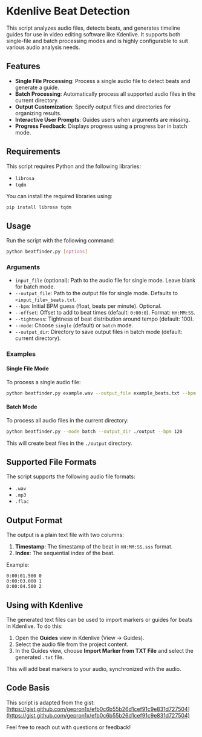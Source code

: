 # Kdenlive Beat Detection

This script analyzes audio files, detects beats, and generates timeline guides for use in video editing software like Kdenlive. It supports both single-file and batch processing modes and is highly configurable to suit various audio analysis needs.

## Features

- **Single File Processing**: Process a single audio file to detect beats and generate a guide.
- **Batch Processing**: Automatically process all supported audio files in the current directory.
- **Output Customization**: Specify output files and directories for organizing results.
- **Interactive User Prompts**: Guides users when arguments are missing.
- **Progress Feedback**: Displays progress using a progress bar in batch mode.

## Requirements

This script requires Python and the following libraries:

- `librosa`
- `tqdm`

You can install the required libraries using:

```bash
pip install librosa tqdm
```

## Usage

Run the script with the following command:

```bash
python beatfinder.py [options]
```

### Arguments

- `input_file` (optional): Path to the audio file for single mode. Leave blank for batch mode.
- `--output_file`: Path to the output file for single mode. Defaults to `<input_file>_beats.txt`.
- `--bpm`: Initial BPM guess (float, beats per minute). Optional.
- `--offset`: Offset to add to beat times (default: `0:00:0`). Format: `HH:MM:SS`.
- `--tightness`: Tightness of beat distribution around tempo (default: 100).
- `--mode`: Choose `single` (default) or `batch` mode.
- `--output_dir`: Directory to save output files in batch mode (default: current directory).

### Examples

#### Single File Mode

To process a single audio file:

```bash
python beatfinder.py example.wav --output_file example_beats.txt --bpm 120 --offset 0:00:05
```

#### Batch Mode

To process all audio files in the current directory:

```bash
python beatfinder.py --mode batch --output_dir ./output --bpm 120
```

This will create beat files in the `./output` directory.

## Supported File Formats

The script supports the following audio file formats:

- `.wav`
- `.mp3`
- `.flac`

## Output Format

The output is a plain text file with two columns:

1. **Timestamp**: The timestamp of the beat in `HH:MM:SS.sss` format.
2. **Index**: The sequential index of the beat.

Example:

```
0:00:01.500 0
0:00:03.000 1
0:00:04.500 2
```

## Using with Kdenlive

The generated text files can be used to import markers or guides for beats in Kdenlive. To do this:

1. Open the **Guides** view in Kdenlive (View -> Guides).
2. Select the audio file from the project content.
3. In the Guides view, choose **Import Marker from TXT File** and select the generated `.txt` file.

This will add beat markers to your audio, synchronized with the audio.

## Code Basis

This script is adapted from the gist: [https://gist.github.com/gepron1x/efb0c6b55b26d1cef91c9e831d727504](https://gist.github.com/gepron1x/efb0c6b55b26d1cef91c9e831d727504)

Feel free to reach out with questions or feedback!

